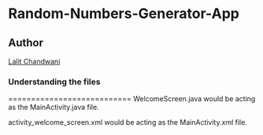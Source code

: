 # Random-Numbers-Generator-App
## Author
[Lalit Chandwani](https://www.linkedin.com/in/lalit-chandwani-5971a7140?lipi=urn%3Ali%3Apage%3Ad_flagship3_profile_view_base%3B4TWVxihMR1GldMXdzGuOLw%3D%3D)

### Understanding the files
===========================
WelcomeScreen.java would be acting as the MainActivity.java file.

activity_welcome_screen.xml would be acting as the MainActivity.xml file.
